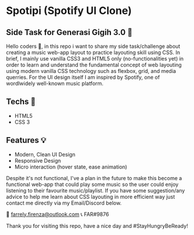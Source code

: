 # Spotipi (Spotify UI Clone)
## Side Task for Generasi Gigih 3.0 📑

Hello coders 👋, in this repo i want to share my side task/challenge about creating a music web-app layout to practice layouting skill using CSS. In brief, I mainly use vanilla CSS3 and HTML5 only (no-functionalities yet) in order to learn and understand the fundamental concept of web layouting using modern vanilla CSS technology such as flexbox, grid, and media querries. For the UI design itself I am inspired by Spotify, one of wordlwidely well-known music platform.

## Techs 🦾

- HTML5
- CSS 3

## Features 💡

- Modern, Clean UI Design 
- Responsive Design
- Micro interaction (hover state, ease animation)

Despite it's not functional, I've a plan in the future to make this become a functional web-app that could play some music so the user could enjoy listening to their favourite music/playlist. If you have some suggestion/any advice to help me learn about CSS layouting in more efficient way just contact me directly via my Email/Discord below.

📩 farrely.firenza@outlook.com
📞 FAR#9876

Thank you for visiting this repo, have a nice day and #StayHungryBeReady!
